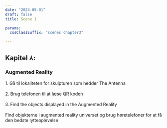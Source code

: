 ```yaml
---
date: "2024-05-01"
draft: false
title: Scene 1

params:
  cssClassSuffix: "scenes chapter3"

---
```


## Kapitel &#8516;:

### Augmented Reality

<p>1. Gå til lokaliteten for skulpturen som hedder The Antenna<br><br>
2. Brug telefonen til at læse QR koden<br><br>
3. Find the objects displayed in the Augmented Reality<br><br>
    Find objekterne i augmented reality universet og brug høretelefoner for at få den bedste lytteoplevelse</p>

